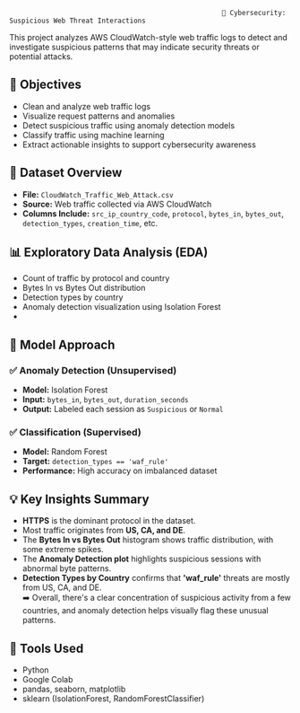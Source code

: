                                                          🔐 Cybersecurity: Suspicious Web Threat Interactions
This project analyzes AWS CloudWatch-style web traffic logs to detect and investigate suspicious patterns that may indicate security threats or potential attacks.

## 🎯 Objectives
- Clean and analyze web traffic logs  
- Visualize request patterns and anomalies  
- Detect suspicious traffic using anomaly detection models  
- Classify traffic using machine learning  
- Extract actionable insights to support cybersecurity awareness

## 📁 Dataset Overview
- **File:** `CloudWatch_Traffic_Web_Attack.csv`  
- **Source:** Web traffic collected via AWS CloudWatch  
- **Columns Include:** `src_ip_country_code`, `protocol`, `bytes_in`, `bytes_out`, `detection_types`, `creation_time`, etc.

## 📊 Exploratory Data Analysis (EDA)
- Count of traffic by protocol and country  
- Bytes In vs Bytes Out distribution  
- Detection types by country  
- Anomaly detection visualization using Isolation Forest
- 
## 🤖 Model Approach
### ✅ Anomaly Detection (Unsupervised)
- **Model:** Isolation Forest  
- **Input:** `bytes_in`, `bytes_out`, `duration_seconds`  
- **Output:** Labeled each session as `Suspicious` or `Normal`

### ✅ Classification (Supervised)
- **Model:** Random Forest  
- **Target:** `detection_types == 'waf_rule'`  
- **Performance:** High accuracy on imbalanced dataset  

## 💡 Key Insights Summary
- **HTTPS** is the dominant protocol in the dataset.  
- Most traffic originates from **US, CA, and DE**.  
- The **Bytes In vs Bytes Out** histogram shows traffic distribution, with some extreme spikes.  
- The **Anomaly Detection plot** highlights suspicious sessions with abnormal byte patterns.  
- **Detection Types by Country** confirms that **'waf_rule'** threats are mostly from US, CA, and DE.  
➡️ Overall, there's a clear concentration of suspicious activity from a few countries, and anomaly detection helps visually flag these unusual patterns.
## 🧰 Tools Used
- Python  
- Google Colab  
- pandas, seaborn, matplotlib  
- sklearn (IsolationForest, RandomForestClassifier)
